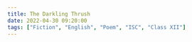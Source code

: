 ```yaml
---
title: The Darkling Thrush
date: 2022-04-30 09:20:00
tags: ["Fiction", "English", "Poem", "ISC", "Class XII"]
---
```


